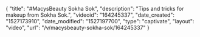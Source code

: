 {
    "title": "#MacysBeauty  Sokha Sok",
    "description": "Tips and tricks for makeup from Sokha Sok.",
    "videoid": "164245337",
    "date_created": "1527173910",
    "date_modified": "1527197700",
    "type": "captivate",
    "layout": "video",
    "url": "\/v\/macysbeauty-sokha-sok\/164245337"
}